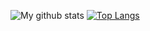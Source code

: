 ![My github stats](https://github-readme-stats.vercel.app/api?username=causztic&count_private=true&hide_title=true)
[![Top Langs](https://github-readme-stats.vercel.app/api/top-langs/?username=causztic&hide_title=true&hide=java)](https://github.com/causztic/github-readme-stats)

